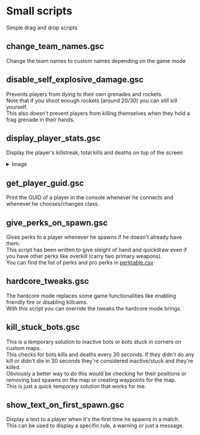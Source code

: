 # Small scripts

Simple drag and drop scripts

## change_team_names.gsc

Change the team names to custom names depending on the game mode

## disable_self_explosive_damage.gsc

Prevents players from dying to their own grenades and rockets.  
Note that if you shoot enough rockets (around 20/30) you can still kill yourself.  
This also doesn't prevent players from killing themselves when they hold a frag grenade in their hands.

## display_player_stats.gsc

Display the player's killstreak, total kills and deaths on top of the screen
<details>
  <summary>Image</summary>
  
  ![image](images/display_player_stats.png)
</details>

## get_player_guid.gsc

Print the GUID of a player in the console whenever he connects and whenever he chooses/changes class.

## give_perks_on_spawn.gsc

Gives perks to a player whenever he spawns if he doesn't already have them.  
This script has been written to give sleight of hand and quickdraw even if you have other perks like overkill (carry two primary weapons).  
You can find the list of perks and pro perks in [perktable.csv](https://github.com/chxseh/MW3-GSC-Dump/blob/e9445976df9f91451fa6e5dc3cb4663390aafcec/_raw-files/mp/perktable.csv)

## hardcore_tweaks.gsc

The hardcore mode replaces some game functionalities like enabling friendly fire or disabling killcams.  
With this script you can override the tweaks the hardcore mode brings.

## kill_stuck_bots.gsc

This is a temporary solution to inactive bots or bots stuck in corners on custom maps.  
This checks for bots kills and deaths every 30 seconds. If they didn't do any kill or didn't die in 30 seconds they're considered inactive/stuck and they're killed.  
Obviously a better way to do this would be checking for their positions or removing bad spawns on the map or creating waypoints for the map.  
This is just a quick temporary solution that works for me.

## show_text_on_first_spawn.gsc

Display a text to a player when it's the first time he spawns in a match.  
This can be used to display a specific rule, a warning or just a message.
